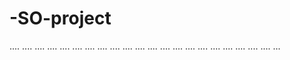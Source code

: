 # -SO-project
....
....
....
....
....
....
....
....
....
....
....
....
....
....
....
....
....
....
....
....
....
...
